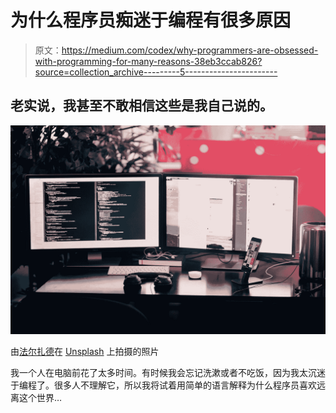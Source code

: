 # 为什么程序员痴迷于编程有很多原因

> 原文：<https://medium.com/codex/why-programmers-are-obsessed-with-programming-for-many-reasons-38eb3ccab826?source=collection_archive---------5----------------------->

## 老实说，我甚至不敢相信这些是我自己说的。

![](img/88271ea0327390b86cff018a489d3013.png)

由[法尔扎德](https://unsplash.com/@euwars?utm_source=medium&utm_medium=referral)在 [Unsplash](https://unsplash.com?utm_source=medium&utm_medium=referral) 上拍摄的照片

我一个人在电脑前花了太多时间。有时候我会忘记洗漱或者不吃饭，因为我太沉迷于编程了。很多人不理解它，所以我将试着用简单的语言解释为什么程序员喜欢远离这个世界…